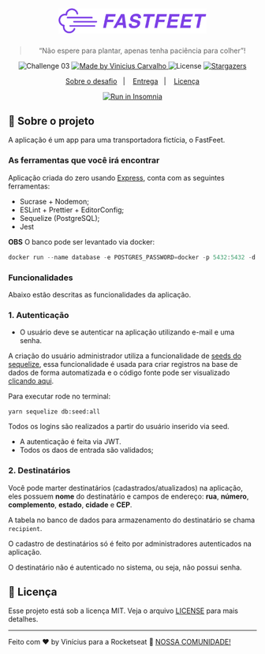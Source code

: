 <h1 align="center">
  <img alt="Fastfeet" title="Fastfeet" src=".github/logo.png" width="300px" />
</h1>

<blockquote align="center">“Não espere para plantar, apenas tenha paciência para colher”!</blockquote>

<p align="center">
  <img alt="Challenge 03" src="https://img.shields.io/badge/challenge-03-%2304D361">

  <a href="https://github.com/carvalhoviniciusluiz">
    <img alt="Made by Vinicius Carvalho" src="https://img.shields.io/badge/made%20by-Vinicius%20Carvalho-%2304D361">
  </a>

  <img alt="License" src="https://img.shields.io/badge/license-MIT-%2304D361">

  <a href="https://github.com/Rocketseat/bootcamp-gostack-desafio-02/stargazers">
    <img alt="Stargazers" src="https://img.shields.io/github/stars/rocketseat/bootcamp-gostack-desafio-02?style=social">
  </a>
</p>

<p align="center">
  <a href="#rocket-sobre-o-desafio">Sobre o desafio</a>&nbsp;&nbsp;&nbsp;|&nbsp;&nbsp;&nbsp;
  <a href="#-entrega">Entrega</a>&nbsp;&nbsp;&nbsp;|&nbsp;&nbsp;&nbsp;
  <a href="#memo-licença">Licença</a>
</p>

<p align="center">
  <a href="https://insomnia.rest/run/?label=Fastfeet&uri=https%3A%2F%2Fraw.githubusercontent.com%2Fcarvalhoviniciusluiz%2Ffastfeet%2Fmaster%2F.github%2Fexport.json%3Ftoken%3DAFH4PNFBI35A64MIYC4MA2C6GJFQE" target="_blank"><img src="https://insomnia.rest/images/run.svg" alt="Run in Insomnia"></a>
</p>

## :rocket: Sobre o projeto

A aplicação é um app para uma transportadora fictícia, o FastFeet.

### **As ferramentas que você irá encontrar**

Aplicação criada do zero usando [Express](https://expressjs.com/), conta com as seguintes ferramentas:

- Sucrase + Nodemon;
- ESLint + Prettier + EditorConfig;
- Sequelize (PostgreSQL);
- Jest

__OBS__ O banco pode ser levantado via docker:

```js
docker run --name database -e POSTGRES_PASSWORD=docker -p 5432:5432 -d postgres
```

### **Funcionalidades**

Abaixo estão descritas as funcionalidades da aplicação.

### **1. Autenticação**

- O usuário deve se autenticar na aplicação utilizando e-mail e uma senha.

A criação do usuário administrador utiliza a funcionalidade de [seeds do sequelize](https://sequelize.org/master/manual/migrations.html#creating-first-seed), essa funcionalidade é usada para criar registros na base de dados de forma automatizada e o código fonte pode ser visualizado [clicando aqui](https://github.com/carvalhoviniciusluiz/fastfeet/blob/master/src/database/seeds/20200128174234-admin-user.js).

Para executar rode no terminal:

    yarn sequelize db:seed:all

Todos os logins são realizados a partir do usuário inserido via seed.

- A autenticação é feita via JWT.
- Todos os daos de entrada são validados;

### 2. Destinatários

Você pode marter destinatários (cadastrados/atualizados) na aplicação, eles possuem **nome** do destinatário e campos de endereço: **rua**, **número**, **complemento**, **estado**, **cidade** e **CEP**.

A tabela no banco de dados para armazenamento do destinatário se chama `recipient`.

O cadastro de destinatários só é feito por administradores autenticados na aplicação.

O destinatário não é autenticado no sistema, ou seja, não possui senha.

## :memo: Licença

Esse projeto está sob a licença MIT. Veja o arquivo [LICENSE](LICENSE.md) para mais detalhes.

---

Feito com ♥ by Vinícius para a Rocketseat :wave: [NOSSA COMUNIDADE!](https://discordapp.com/invite/gCRAFhc)
